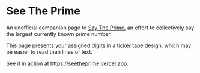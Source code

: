 # See The Prime

An unofficial companion page to [Say The Prime](https://saytheprime.com/), an
effort to collectively say the largest currently known prime number.

This page presents your assigned digits in a [ticker tape](https://en.wikipedia.org/wiki/Ticker_tape) design, which may be easier to read than lines of text.

See it in action at <https://seetheprime.vercel.app>.